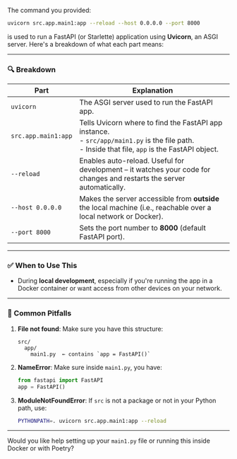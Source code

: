 The command you provided:

```bash
uvicorn src.app.main1:app --reload --host 0.0.0.0 --port 8000
```

is used to run a FastAPI (or Starlette) application using **Uvicorn**, an ASGI server. Here's a breakdown of what each part means:

---

### 🔍 Breakdown

| Part                | Explanation                                                                                                                                             |
| ------------------- | ------------------------------------------------------------------------------------------------------------------------------------------------------- |
| `uvicorn`           | The ASGI server used to run the FastAPI app.                                                                                                            |
| `src.app.main1:app` | Tells Uvicorn where to find the FastAPI app instance. <br> - `src/app/main1.py` is the file path. <br> - Inside that file, `app` is the FastAPI object. |
| `--reload`          | Enables auto-reload. Useful for development – it watches your code for changes and restarts the server automatically.                                   |
| `--host 0.0.0.0`    | Makes the server accessible from **outside** the local machine (i.e., reachable over a local network or Docker).                                        |
| `--port 8000`       | Sets the port number to **8000** (default FastAPI port).                                                                                                |

---

### ✅ When to Use This

* During **local development**, especially if you're running the app in a Docker container or want access from other devices on your network.

---

### 🛑 Common Pitfalls

1. **File not found**:
   Make sure you have this structure:

   ```
   src/
     app/
       main1.py  ← contains `app = FastAPI()`
   ```

2. **NameError**:
   Make sure inside `main1.py`, you have:

   ```python
   from fastapi import FastAPI
   app = FastAPI()
   ```

3. **ModuleNotFoundError**:
   If `src` is not a package or not in your Python path, use:

   ```bash
   PYTHONPATH=. uvicorn src.app.main1:app --reload
   ```

---

Would you like help setting up your `main1.py` file or running this inside Docker or with Poetry?
